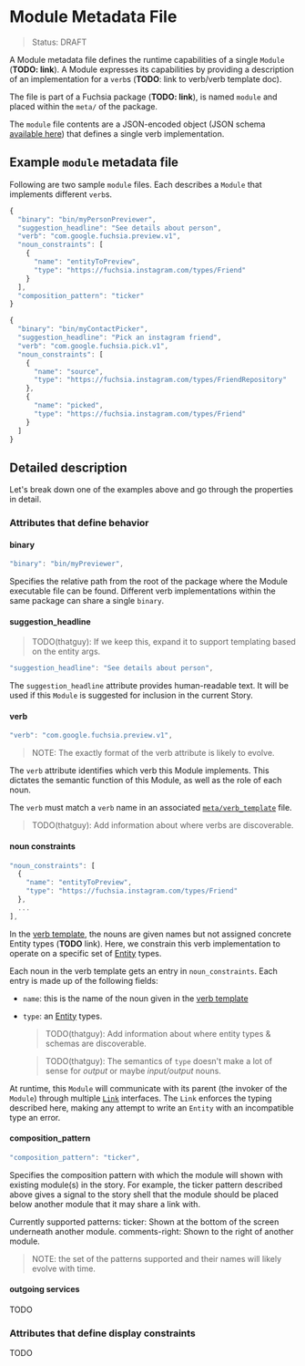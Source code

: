 Module Metadata File
===
> Status: DRAFT

A Module metadata file defines the runtime capabilities of a single `Module`
(**TODO: link**). A Module expresses its capabilities by providing a description
of an implementation for a `verb`s (**TODO**: link to verb/verb template doc).

The file is part of a Fuchsia package (**TODO: link**), is named `module` and
placed within the `meta/` of the package.

The `module` file contents are a JSON-encoded object (JSON schema [available
here](../../../bin/package_manager/metadata_schemas/module.json)) that defines a
single verb implementation.

## Example `module` metadata file

Following are two sample `module` files. Each describes a `Module` that
implements different `verb`s.

```javascript
{
  "binary": "bin/myPersonPreviewer",
  "suggestion_headline": "See details about person",
  "verb": "com.google.fuchsia.preview.v1",
  "noun_constraints": [
    {
      "name": "entityToPreview",
      "type": "https://fuchsia.instagram.com/types/Friend"
    }
  ],
  "composition_pattern": "ticker"
}
```
```javascript
{
  "binary": "bin/myContactPicker",
  "suggestion_headline": "Pick an instagram friend",
  "verb": "com.google.fuchsia.pick.v1",
  "noun_constraints": [
    {
      "name": "source",
      "type": "https://fuchsia.instagram.com/types/FriendRepository"
    },
    {
      "name": "picked",
      "type": "https://fuchsia.instagram.com/types/Friend"
    }
  ]
}
```

## Detailed description

Let's break down one of the examples above and go through the properties in detail.

### Attributes that define behavior

#### binary

```javascript
"binary": "bin/myPreviewer",
```

Specifies the relative path from the root of the package where the Module
executable file can be found. Different verb implementations within the same
package can share a single `binary`.

#### suggestion_headline

> TODO(thatguy): If we keep this, expand it to support 
> templating based on the entity args.

```javascript
"suggestion_headline": "See details about person",
```

The `suggestion_headline` attribute provides human-readable
text. It will be used if this `Module` is suggested for inclusion
in the current Story.

#### verb

```javascript
"verb": "com.google.fuchsia.preview.v1",
```
> NOTE: The exactly format of the verb attribute is likely to evolve.

The `verb` attribute identifies which verb this Module implements. This dictates the semantic function of this Module, as well as the role of each noun.

The `verb` must match a `verb` name in an associated
[`meta/verb_template`](verb_template.md) file.

> TODO(thatguy): Add information about where verbs are discoverable.

#### noun constraints

```javascript
"noun_constraints": [
  {
    "name": "entityToPreview",
    "type": "https://fuchsia.instagram.com/types/Friend"
  },
  ...
],
```

In the [verb template](verb_template.md), the nouns are given names but not
assigned concrete Entity types (**TODO** link). Here, we constrain this
verb implementation to operate on a specific set of [Entity](../entity.md)
types.

Each noun in the verb template gets an entry in `noun_constraints`. Each entry
is made up of the following fields:

* `name`: this is the name of the noun given in the [verb template](verb_template.md)
* `type`: an [Entity](../entity.md) types.

   > TODO(thatguy): Add information about where entity types & schemas are discoverable.

   > TODO(thatguy): The semantics of `type` doesn't make a lot of sense for *output*
     or maybe *input/output* nouns.

At runtime, this `Module` will communicate with its parent (the invoker of the
`Module`) through multiple [`Link`](../../services/story/link.fidl) interfaces. The `Link` enforces the
typing described here, making any attempt to write an `Entity` with an
incompatible type an error.

#### composition_pattern

```javascript
"composition_pattern": "ticker",
```
Specifies the composition pattern with which the module will shown with existing module(s) in
the story. For example, the ticker pattern described above gives a signal to the story shell that
the module should be placed below another module that it may share a link with.

Currently supported patterns:
  ticker: Shown at the bottom of the screen underneath another module.
  comments-right: Shown to the right of another module.

> NOTE: the set of the patterns supported and their names will likely evolve with time.

#### outgoing services

TODO

### Attributes that define display constraints

TODO
